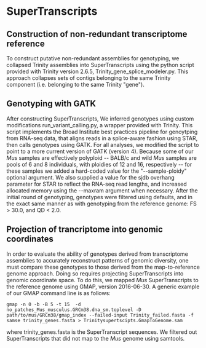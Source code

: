 # SuperTranscripts

## Construction of non-redundant transcriptome reference
To construct putative non-redundant assemblies for genotyping, we collapsed Trinity assemblies into SuperTranscripts using the python script provided with Trinity version 2.6.5, Trinity_gene_splice_modeler.py. This approach collapses sets of contigs belonging to the same Trinity component (i.e. belonging to the same Trinity "gene"). 

## Genotyping with GATK
After constructing SuperTranscripts, We inferred genotypes using custom modifications run_variant_calling.py, a wrapper provided with Trinity. This script implements the Broad Institute best practices pipeline for genoytping from RNA-seq data, that aligns reads in a splice-aware fashion using STAR, then calls genotypes using GATK. For all analyses, we modified the script to point to a more current version of GATK (version 4). Because some of our *Mus* samples are effectively polyploid -- BALB/c and wild *Mus* samples are pools of 6 and 8 individuals, with ploidies of 12 and 16, respectively -- for these samples we added a hard-coded value for the "--sample-ploidy" optional argument. We also supplied a value for the sjdb overhang parameter for STAR to reflect the RNA-seq read lengths, and increased allocated memory using the --maxram argument when necessary. After the initial round of genotyping, genotypes were filtered using defaults, and in the exact same manner as with genotyping from the reference genome: FS > 30.0, and QD < 2.0.

## Projection of trancriptome into genomic coordinates
In order to evaluate the ability of genotypes derived from transcriptome assemblies to accurately reconstruct patterns of genomic diversity, one must compare these genotypes to those derived from the map-to-reference genome approach. Doing so requires projecting SuperTranscripts into genomic coordinate space. To do this, we mapped *Mus* SuperTranscripts to the reference genome using GMAP, version 2016-06-30. A generic example of our GMAP command line is as follows:

    gmap -n 0 -b -B 5 -t 15  -d no_patches_Mus_musculus.GRCm38.dna_sm.toplevel -D path/to/mus/GRCm38/gmap_index --failed-input Trinity_failed.fasta -f samse trinity_genes.fasta > Trinitysupertscipts.GmapToGenome.sam

where trinity_genes.fasta is the SuperTranscript sequences. We filtered out SuperTranscripts that did not map to the *Mus* genome using samtools.

 
